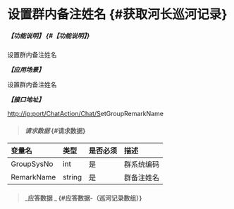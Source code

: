 # 设置群内备注姓名 {#获取河长巡河记录}

##### _【功能说明】_ {#【功能说明】}

设置群内备注姓名

_**【应用场景】**_

设置群内备注姓名

_**【接口地址】**_

[http://ip:port/ChatAction/Chat/S](http://ip:port/HMQuery/PatrolRiver/GetPatrolRivers)etGroupRemarkName

> #### _请求数据_ {#请求数据}

| 变量名 | 类型 | 是否必须 | 描述 |
| :--- | :--- | :--- | :--- |
| GroupSysNo | int | 是 | 群系统编码 |
| RemarkName | string | 是 | 群备注姓名 |

> #### _应答数据 _ {#应答数据-（巡河记录数组）}



